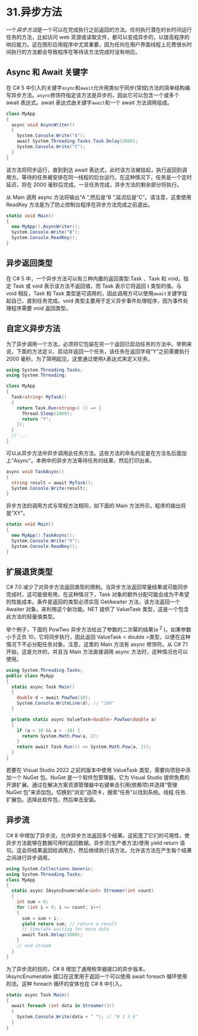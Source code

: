 # 31.异步方法

一个*异步方法*是一个可以在完成执行之前返回的方法。任何执行潜在的长时间运行任务的方法，比如访问 web 资源或读取文件，都可以变成异步的，以提高程序的响应能力。这在图形应用程序中尤其重要，因为任何在用户界面线程上花费很长时间执行的方法都会导致程序在等待该方法完成时没有响应。

## Async 和 Await 关键字

在 C# 5 中引入的关键字`async`和`await`允许用类似于同步(常规)方法的简单结构编写异步方法。`async`修饰符指定该方法是异步的，因此它可以包含一个或多个 await 表达式。await 表达式由关键字`await`和一个 await 方法调用组成。

```cs
class MyApp
{
  async void AsyncWriter()
  {
    System.Console.Write("A");
    await System.Threading.Tasks.Task.Delay(2000);
    System.Console.Write("C");
  }
}

```

该方法将同步运行，直到到达 await 表达式，此时该方法被挂起，执行返回到调用方。等待的任务被安排在同一线程的后台运行。在这种情况下，任务是一个定时延迟，将在 2000 毫秒后完成。一旦任务完成，异步方法的剩余部分将执行。

从 Main 调用 async 方法将输出“A ”,然后是“B ”,延迟后是“C”。请注意，这里使用 ReadKey 方法是为了防止控制台程序在异步方法完成之前退出。

```cs
static void Main()
{
  new MyApp().AsyncWriter();
  System.Console.Write("B");
  System.Console.ReadKey();
}

```

## 异步返回类型

在 C# 5 中，一个异步方法可以有三种内置的返回类型:Task <t>、Task 和 void。指定 Task 或 void 表示该方法不返回值，而 Task <t>表示它将返回 t 类型的值。与 void 相反，Task 和 Task <t>类型是可调用的，因此调用方可以使用`await`关键字挂起自己，直到任务完成。void 类型主要用于定义异步事件处理程序，因为事件处理程序需要 void 返回类型。</t></t></t>

## 自定义异步方法

为了异步调用一个方法，必须将它包装在另一个返回已启动任务的方法中。举例来说，下面的方法定义、启动并返回一个任务，该任务在返回字母“Y”之前需要执行 2000 毫秒。为了简明起见，这里通过使用λ表达式来定义任务。

```cs
using System.Threading.Tasks;
using System.Threading;

class MyApp
{
  Task<string> MyTask()
  {
    return Task.Run<string>( () => {
      Thread.Sleep(2000);
      return "Y";
    });
  }
  // ...
}

```

可以从异步方法中异步调用此任务方法。这些方法的命名约定是在方法名后面加上“Async”。本例中的异步方法等待任务的结果，然后打印出来。

```cs
async void TaskAsync()
{
  string result = await MyTask();
  System.Console.Write(result);
}

```

异步方法的调用方式与常规方法相同，如下面的 Main 方法所示。程序的输出将是“XY”。

```cs
static void Main()
{
  new MyApp().TaskAsync();
  System.Console.Write("X");
  System.Console.ReadKey();
}

```

## 扩展退货类型

C# 7.0 减少了对异步方法返回类型的限制。当异步方法返回常量结果或可能同步完成时，这可能很有用，在这种情况下，Task 对象的额外分配可能会成为不希望的性能成本。条件是返回的类型必须实现 GetAwaiter 方法，该方法返回一个 Awaiter 对象。来利用这个新功能。NET 提供了 ValueTask <t>类型，这是一个包含此方法的轻量值类型。</t>

举个例子，下面的 PowTwo 异步方法给出了参数的二次幂的结果(a <sup>2</sup> )。如果参数小于正负 10，它将同步执行，因此返回 ValueTask < double >类型，以便在这种情况下不必分配任务对象。注意，这里的 Main 方法有 async 修饰符。从 C# 7.1 开始，这是允许的，并且当 Main 方法直接调用 async 方法时，这种情况也可以使用。

```cs
using System.Threading.Tasks;
public class MyApp
{
  static async Task Main()
  {
    double d = await PowTwo(10);
    System.Console.WriteLine(d); // "100"
  }

  private static async ValueTask<double> PowTwo(double a)
  {
    if (a < 10 && a > -10) {
      return System.Math.Pow(a, 2);
    }
    return await Task.Run(() => System.Math.Pow(a, 2));
  }
}

```

若要在 Visual Studio 2022 之前的版本中使用 ValueTask 类型，需要向项目中添加一个 NuGet 包。NuGet 是一个软件包管理器，它为 Visual Studio 提供免费的开源扩展。通过在解决方案资源管理器中右键单击引用(依赖项)并选择“管理 NuGet 包”来添加包。切换到“浏览”选项卡，搜索“任务”以找到系统。线程.任务.扩展包。选择此软件包，然后单击安装。

## 异步流

C# 8 中增加了异步流，允许异步方法返回多个结果。这拓宽了它们的可用性，使异步方法能够在数据可用时返回数据。异步流(生产者方法)使用 yield return 语句。这会将结果返回给调用方，然后继续执行该方法，允许该方法在产生每个结果之间进行异步调用。

```cs
using System.Collections.Generic;
using System.Threading.Tasks;
class MyApp
{
  static async IAsyncEnumerable<int> Streamer(int count)
  {
    int sum = 0;
    for (int i = 0; i <= count; i++)
    {
      sum = sum + i;
      yield return sum; // return a result
      // Simulate waiting for more data
      await Task.Delay(1000);
    }
    // end stream
  }
}

```

为了异步流的目的，C# 8 增加了通用枚举器接口的异步版本。IAsyncEnumerable <t>接口在这里用于返回一个可以使用 await foreach 循环使用的流。这种 foreach 循环的变体也在 C# 8 中引入。</t>

```cs
static async Task Main()
{
  await foreach (int data in Streamer(3))
  {
    System.Console.Write(data + " "); // "0 1 3 6"
  }
}

```